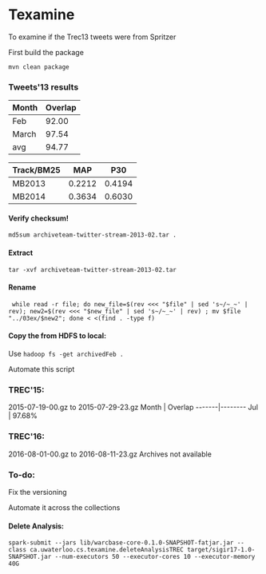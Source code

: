 # Texamine
To examine if the Trec13 tweets were from Spritzer

First build the package
```
mvn clean package
```

### Tweets'13 results

Month  | Overlap
-------|--------
Feb    | 92.00
March  | 97.54
avg    | 94.77


Track/BM25 | MAP  | P30
-----------|------|------
MB2013     |0.2212|0.4194
MB2014     |0.3634|0.6030

#### Verify checksum!
``` 
md5sum archiveteam-twitter-stream-2013-02.tar . 
```
#### Extract 

```
tar -xvf archiveteam-twitter-stream-2013-02.tar
```
#### Rename
```
 while read -r file; do new_file=$(rev <<< "$file" | sed 's~/~_~' | rev); new2=$(rev <<< "$new_file" | sed 's~/~_~' | rev) ; mv $file "../03ex/$new2"; done < <(find . -type f)
 ```
#### Copy the from HDFS to local:
Use `hadoop fs -get archivedFeb .` 

Automate this script

### TREC'15:
2015-07-19-00.gz to 2015-07-29-23.gz
Month  | Overlap
-------|--------
Jul    | 97.68%

 
### TREC'16:
2016-08-01-00.gz to 2016-08-11-23.gz
Archives not available
 
### To-do:
Fix the versioning
 
Automate it across the collections

#### Delete Analysis:

```
spark-submit --jars lib/warcbase-core-0.1.0-SNAPSHOT-fatjar.jar --class ca.uwaterloo.cs.texamine.deleteAnalysisTREC target/sigir17-1.0-SNAPSHOT.jar --num-executors 50 --executor-cores 10 --executor-memory 40G 
```
